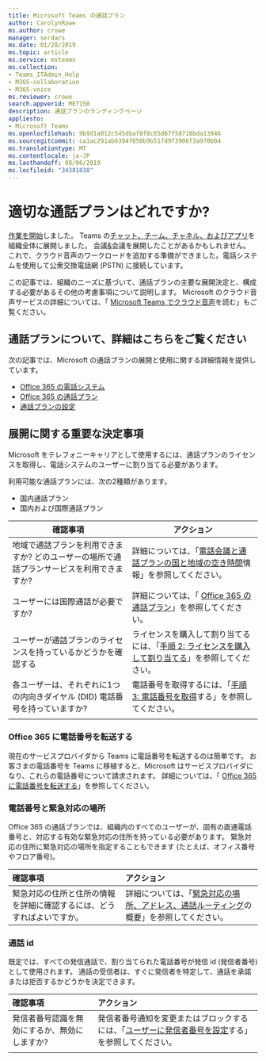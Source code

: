 ```yaml
---
title: Microsoft Teams の通話プラン
author: CarolynRowe
ms.author: crowe
manager: serdars
ms.date: 01/28/2019
ms.topic: article
ms.service: msteams
ms.collection:
- Teams_ITAdmin_Help
- M365-collaboration
- M365-voice
ms.reviewer: crowe
search.appverid: MET150
description: 通話プランのランディングページ
appliesto:
- Microsoft Teams
ms.openlocfilehash: 9b9d1a012c545dbaf8f8c65d87f58718bda13946
ms.sourcegitcommit: ca1ac291ab6394f050b9b517d9f3906f3a970b04
ms.translationtype: MT
ms.contentlocale: ja-JP
ms.lasthandoff: 08/06/2019
ms.locfileid: "34381838"
---
```

# <a name="which-calling-plan-is-right-for-you"></a>適切な通話プランはどれですか? 

[作業を開始](get-started-with-teams-quick-start.md)しました。 Teams の[チャット、チーム、チャネル、およびアプリ](deploy-chat-teams-channels-microsoft-teams-landing-page.md)を組織全体に展開しました。 会議[&](deploy-meetings-microsoft-teams-landing-page.md)会議を展開したことがあるかもしれません。 これで、クラウド音声のワークロードを追加する準備ができました。電話システムを使用して公衆交換電話網 (PSTN) に接続しています。 

この記事では、組織のニーズに基づいて、通話プランの主要な展開決定と、構成する必要があるその他の考慮事項について説明します。 Microsoft のクラウド音声サービスの詳細については、「 [Microsoft Teams でクラウド音声](cloud-voice-landing-page.md)を読む」もご覧ください。


## <a name="learn-more-about-calling-plans"></a>通話プランについて、詳細はこちらをご覧ください

次の記事では、Microsoft の通話プランの展開と使用に関する詳細情報を提供しています。

- [Office 365 の電話システム](what-is-phone-system-in-office-365.md)
- [Office 365 の通話プラン](calling-plans-for-office-365.md)
- [通話プランの設定](set-up-calling-plans.md)


## <a name="core-deployment-decisions"></a>展開に関する重要な決定事項

Microsoft をテレフォニーキャリアとして使用するには、通話プランのライセンスを取得し、電話システムのユーザーに割り当てる必要があります。 

利用可能な通話プランには、次の2種類があります。

- 国内通話プラン 
- 国内および国際通話プラン

|確認事項|アクション |
|------------|-------|
|地域で通話プランを利用できますか? どのユーザーの場所で通話プランサービスを利用できますか? | 詳細については、「[電話会議と通話プランの国と地域の空き時間](country-and-region-availability-for-audio-conferencing-and-calling-plans/country-and-region-availability-for-audio-conferencing-and-calling-plans.md)情報」を参照してください。 | 
ユーザーには国際通話が必要ですか? | 詳細については、「 [Office 365 の通話プラン](calling-plans-for-office-365.md)」を参照してください。 |
ユーザーが通話プランのライセンスを持っているかどうかを確認する | ライセンスを購入して割り当てるには、「[手順 2: ライセンスを購入して割り当てる](set-up-calling-plans.md#step-2-buy-and-assign-licenses)」を参照してください。 |
各ユーザーは、それぞれに1つの内向きダイヤル (DID) 電話番号を持っていますか? | 電話番号を取得するには、「[手順 3: 電話番号を取得](set-up-calling-plans.md#step-3-get-phone-numbers)する」を参照してください。 |
|||

### <a name="transfer-phone-numbers-to-office-365"></a>Office 365 に電話番号を転送する

現在のサービスプロバイダから Teams に電話番号を転送するのは簡単です。 お客さまの電話番号を Teams に移植すると、Microsoft はサービスプロバイダになり、これらの電話番号について請求されます。 詳細については、「 [Office 365 に電話番号を転送する](transfer-phone-numbers-to-office-365.md)」を参照してください。


### <a name="phone-numbers-and-emergency-locations"></a>電話番号と緊急対応の場所

Office 365 の通話プランでは、組織内のすべてのユーザーが、固有の直通電話番号と、対応する有効な緊急対応の住所を持っている必要があります。 緊急対応の住所に緊急対応の場所を指定することもできます (たとえば、オフィス番号やフロア番号)。 

|確認事項|アクション |
|:------------|:-------|
|緊急対応の住所と住所の情報を詳細に確認するには、どうすればよいですか。 |詳細については、「[緊急対応の場所、アドレス、通話ルーティング](https://docs.microsoft.com/SkypeForBusiness/what-are-calling-plans-in-office-365/what-are-emergency-locations-addresses-and-call-routing)の概要」を参照してください。


### <a name="calling-identity"></a>通話 id

既定では、すべての発信通話で、割り当てられた電話番号が発信 id (発信者番号) として使用されます。 通話の受信者は、すぐに発信者を特定して、通話を承諾または拒否するかどうかを決定できます。

|確認事項|アクション |
|:------------|:-------|
|発信者番号認識を無効にするか、無効にしますか? | 発信者番号通知を変更またはブロックするには、「[ユーザーに発信者番号を設定](set-the-caller-id-for-a-user.md)する」を参照してください。 |
|||




